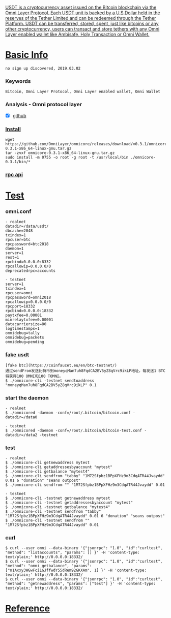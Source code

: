 
[USDT is a cryptocurrency asset issued on the Bitcoin blockchain via the Omni Layer Protocol. Each USDT unit is backed by a U.S Dollar held in the reserves of the Tether Limited and can be redeemed through the Tether Platform. USDT can be transferred, stored, spent, just like bitcoins or any other cryptocurrency, users can transact and store tethers with any Omni Layer enabled wallet like Ambisafe, Holy Transaction or Omni Wallet.](https://www.cryptocompare.com/coins/guides/what-is-usdt-and-how-to-use-it/)

# [Basic Info](https://tether.to) 
    no sign up discovered, 2019.03.02
### Keywords
    Bitcoin, Omni Layer Protocol, Omni Layer enabled wallet, Omni Wallet
    
### Analysis - Omni protocol layer
   * [x] [github](https://github.com/OmniLayer/omnicore)

### [Install](https://blog.csdn.net/C_jian/article/details/85337467)
    wget https://github.com/OmniLayer/omnicore/releases/download/v0.3.1/omnicore-0.3.1-x86_64-linux-gnu.tar.gz
    tar -zvxf omnicore-0.3.1-x86_64-linux-gnu.tar.gz 
    sudo install -m 0755 -o root -g root -t /usr/local/bin ./omnicore-0.3.1/bin/*
### [rpc api](https://github.com/OmniLayer/omnicore/blob/master/src/omnicore/doc/rpc-api.md)    

# [Test](https://www.jianshu.com/p/417c280b8f9f)
### omni.conf
    - realnet
    datadir=/data/usdt/
    dbcache=2048
    txindex=1
    rpcuser=btc
    rpcpassword=btc2018
    daemon=1
    server=1
    rest=1
    rpcbind=0.0.0.0:8332
    rpcallowip=0.0.0.0/0
    deprecatedrpc=accounts
    
    - testnet
    server=1  
    txindex=1 
    rpcuser=omni
    rpcpassword=omni2018
    rpcallowip=0.0.0.0/0
    rpcport=18332
    rpcbind=0.0.0.0:18332
    paytxfee=0.00001
    minrelaytxfee=0.00001
    datacarriersize=80
    logtimestamps=1
    omnidebug=tally  
    omnidebug=packets
    omnidebug=pending
    
### [fake usdt](https://lhalcyon.com/blockchain-usdt-node/)
    [fake btc](https://coinfaucet.eu/en/btc-testnet/)
    通过sendFrom发送比特币到moneyqMan7uh8FqdCA2BV5yZ8qVrc9ikLP地址，每发送1 BTC将获得100 OMNI和100 TOMNI。
    $ ./omnicore-cli -testnet sendtoaddress "moneyqMan7uh8FqdCA2BV5yZ8qVrc9ikLP" 0.1
    
### start the daemon
    - realnet
    $ ./omnicored -daemon -conf=/root/.bitcoin/bitcoin.conf -datadir=/data0
    
    - testnet
    $ ./omnicored -daemon -conf=/root/.bitcoin/bitcoin-test.conf -datadir=/data2 -testnet
    
### test
    - realnet
    $ ./omnicore-cli getnewaddress mytest
    $ ./omnicore-cli getaddressesbyaccount "mytest"
    $ ./omnicore-cli getbalance "mytest4"
    $ ./omnicore-cli sendfrom "tabby" "1M72Sfpbz1BPpXFHz9m3CdqATR44Jvaydd" 0.01 6 "donation" "seans outpost"
    $ ./omnicore-cli sendfrom "" "1M72Sfpbz1BPpXFHz9m3CdqATR44Jvaydd" 0.01
    
    - testnet
    $ ./omnicore-cli -testnet getnewaddress mytest
    $ ./omnicore-cli -testnet getaddressesbyaccount "mytest"
    $ ./omnicore-cli -testnet getbalance "mytest4"
    $ ./omnicore-cli -testnet sendfrom "tabby" "1M72Sfpbz1BPpXFHz9m3CdqATR44Jvaydd" 0.01 6 "donation" "seans outpost"
    $ ./omnicore-cli -testnet sendfrom "" "1M72Sfpbz1BPpXFHz9m3CdqATR44Jvaydd" 0.01
    
### [curl](https://blog.csdn.net/C_jian/article/details/85337467)
    $ curl --user omni --data-binary '{"jsonrpc": "1.0", "id":"curltest", "method": "listaccounts", "params": [] }' -H 'content-type: text/plain;' http://0.0.0.0:18332/
    $ curl --user omni --data-binary '{"jsonrpc": "1.0", "id":"curltest", "method": "omni_getbalance", "params": ["n1Axxy3WGwFci1GJffwdY55dRem92GKXAm", 1] }' -H 'content-type: text/plain;' http://0.0.0.0:18332/
    $ curl --user omni --data-binary '{"jsonrpc": "1.0", "id":"curltest", "method": "getnewaddress", "params": ["test"] }' -H 'content-type: text/plain;' http://0.0.0.0:18332/
    
# [Reference](https://www.jianshu.com/p/bd573e2df746)

